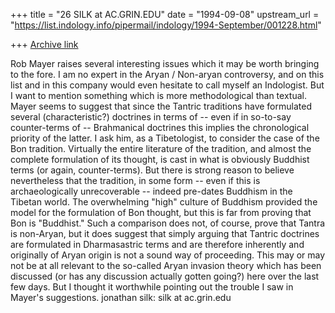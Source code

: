 +++
title = "26 SILK at AC.GRIN.EDU"
date = "1994-09-08"
upstream_url = "https://list.indology.info/pipermail/indology/1994-September/001228.html"

+++
[Archive link](https://list.indology.info/pipermail/indology/1994-September/001228.html)

Rob Mayer raises several interesting issues which it may be worth bringing
to the fore.  I am no expert in the Aryan / Non-aryan controversy, and on
this list and in this company would even hesitate to call myself an
Indologist.  But I want to mention something which is more methodological
than textual.  Mayer seems to suggest that since the Tantric traditions
have formulated several (characteristic?) doctrines in terms of -- even if
in so-to-say counter-terms of -- Brahmanical doctrines this implies the
chronological priority of the latter.  I ask him, as a Tibetologist, to
consider the case of the Bon tradition.  Virtually the entire literature of
the tradition, and almost the complete formulation of its thought, is cast
in what is obviously Buddhist terms (or again, counter-terms).  But there
is strong reason to believe nevertheless that the tradition, in some form
-- even if this is archaeologically unrecoverable -- indeed pre-dates
Buddhism in the Tibetan world.  The overwhelming "high" culture of Buddhism
provided the model for the formulation of Bon thought, but this is far from
proving that Bon is "Buddhist."
        Such a comparison does not, of course, prove that Tantra is
non-Aryan, but it does suggest that simply arguing that Tantric doctrines
are formulated in Dharmasastric terms and are therefore inherently and
originally of Aryan origin is not a sound way of proceeding.
        This may or may not be at all relevant to the so-called Aryan
invasion theory which has been discussed (or has any discussion actually
gotten going?) here over the last few days.  But I thought it worthwhile
pointing out the trouble I saw in Mayer's suggestions.
jonathan silk:  silk at ac.grin.edu







